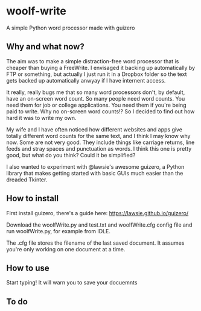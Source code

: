 # woolf-write
A simple Python word processor made with guizero

## Why and what now?

The aim was to make a simple distraction-free word processor that is cheaper than buying a FreeWrite. I envisaged it backing up automatically by FTP or something, but actually I just run it in a Dropbox folder so the text gets backed up automatically anwyay if I have internent access.

It really, really bugs me that so many word processors don't, by default, have an on-screen word count. So many people need word counts. You need them for job or college applications. You need them if you're being paid to write. Why no on-screen word counts!? So I decided to find out how hard it was to write my own.

My wife and I have often noticed how different websites and apps give totally different word counts for the same text, and I think I may know why now. Some are not very good. They include things like carriage returns, line feeds and stray spaces and punctuation as words. I think this one is pretty good, but what do you think? Could it be simplified?

I also wanted to experiment with @lawsie's awesome guizero, a Python library that makes getting started with basic GUIs much easier than the dreaded Tkinter.


## How to install

First install guizero, there's a guide here: https://lawsie.github.io/guizero/

Download the woolfWrite.py and test.txt and woolfWrite.cfg config file and run woolfWrite.py, for example from IDLE.

The .cfg file stores the filename of the last saved document. It assumes you're only working on one document at a time.


## How to use

Start typing! It will warn you to save your docuemnts


## To do

